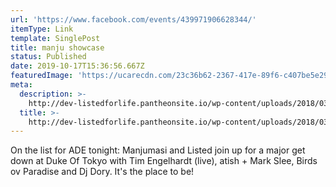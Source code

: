 ```yaml
---
url: 'https://www.facebook.com/events/439971906628344/'
itemType: Link
template: SinglePost
title: manju showcase
status: Published
date: 2019-10-17T15:36:56.667Z
featuredImage: 'https://ucarecdn.com/23c36b62-2367-417e-89f6-c407be5e29bf/'
meta:
  description: >-
    http://dev-listedforlife.pantheonsite.io/wp-content/uploads/2018/03/Ben-Annand-Press-Kit-New.zip
  title: >-
    http://dev-listedforlife.pantheonsite.io/wp-content/uploads/2018/03/Ben-Annand-Press-Kit-New.zip
---
```

On the list for ADE tonight: Manjumasi and Listed join up for a major get down at Duke Of Tokyo with Tim Engelhardt (live), atish + Mark Slee, Birds ov Paradise and Dj Dory. It's the place to be!
